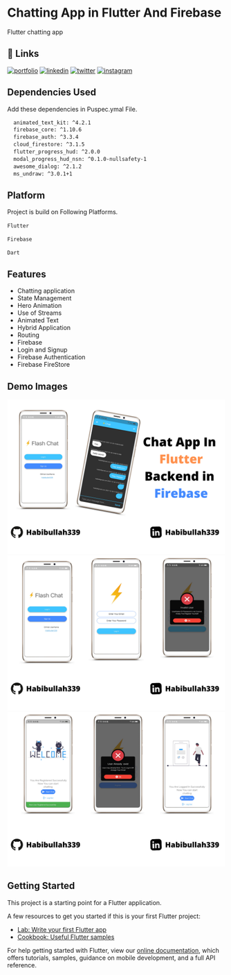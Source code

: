 # Chatting App in Flutter And Firebase

Flutter chatting app

## 🔗 Links

[![portfolio](https://img.shields.io/badge/my_website-000?style=for-the-badge&logo=ko-fi&logoColor=white)](https://habibullah339.github.io/Habib_profile/)
[![linkedin](https://img.shields.io/badge/linkedin-0A66C2?style=for-the-badge&logo=linkedin&logoColor=white)](https://www.linkedin.com/in/habib-ullah-9938971b4/)
[![twitter](https://img.shields.io/badge/twitter-1DA1F2?style=for-the-badge&logo=twitter&logoColor=white)](https://twitter.com/Habibul33454718)
[![instagram](https://img.shields.io/badge/instagram-purple?style=for-the-badge&logo=instagram&logoColor=red)](https://instagram.com/hkflutter/)


## Dependencies Used 

Add these dependencies in Puspec.ymal  File.

```bash
  animated_text_kit: ^4.2.1
  firebase_core: ^1.10.6
  firebase_auth: ^3.3.4
  cloud_firestore: ^3.1.5
  flutter_progress_hud: ^2.0.0
  modal_progress_hud_nsn: ^0.1.0-nullsafety-1
  awesome_dialog: ^2.1.2
  ms_undraw: ^3.0.1+1
```
## Platform 

Project is build on Following Platforms.

`Flutter`

`Firebase`

`Dart`

## Features
- Chatting application
- State Management
- Hero Animation
- Use of Streams
- Animated Text
- Hybrid Application
- Routing
- Firebase
- Login and Signup
- Firebase Authentication
- Firebase FireStore
 
## Demo Images
 <img src="https://github.com/Habibullah339/chatting_app_in_flutter_and_Firebase/blob/master/chat3.png">
 <img src="https://github.com/Habibullah339/chatting_app_in_flutter_and_Firebase/blob/master/chat1.png">
 <img src="https://github.com/Habibullah339/chatting_app_in_flutter_and_Firebase/blob/master/chat2.png">



    



## Getting Started

This project is a starting point for a Flutter application.

A few resources to get you started if this is your first Flutter project:

- [Lab: Write your first Flutter app](https://flutter.dev/docs/get-started/codelab)
- [Cookbook: Useful Flutter samples](https://flutter.dev/docs/cookbook)

For help getting started with Flutter, view our
[online documentation](https://flutter.dev/docs), which offers tutorials,
samples, guidance on mobile development, and a full API reference.
